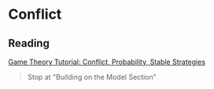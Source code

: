 # Conflict

## Reading

[Game Theory Tutorial: Conflict, Probability, Stable Strategies](http://pages.nbb.cornell.edu/Gamebug/conflict.html)

> Stop at "Building on the Model Section"